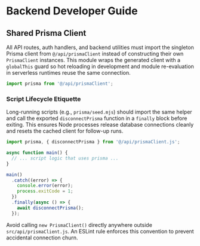 # Backend Developer Guide

## Shared Prisma Client

All API routes, auth handlers, and backend utilities must import the singleton Prisma client from `@/api/prismaClient` instead of constructing their own `PrismaClient` instances. This module wraps the generated client with a `globalThis` guard so hot reloading in development and module re-evaluation in serverless runtimes reuse the same connection.

```js
import prisma from '@/api/prismaClient';
```

### Script Lifecycle Etiquette

Long-running scripts (e.g., `prisma/seed.mjs`) should import the same helper and call the exported `disconnectPrisma` function in a `finally` block before exiting. This ensures Node processes release database connections cleanly and resets the cached client for follow-up runs.

```js
import prisma, { disconnectPrisma } from '@/api/prismaClient.js';

async function main() {
  // ... script logic that uses prisma ...
}

main()
  .catch((error) => {
    console.error(error);
    process.exitCode = 1;
  })
  .finally(async () => {
    await disconnectPrisma();
  });
```

Avoid calling `new PrismaClient()` directly anywhere outside `src/api/prismaClient.js`. An ESLint rule enforces this convention to prevent accidental connection churn.

